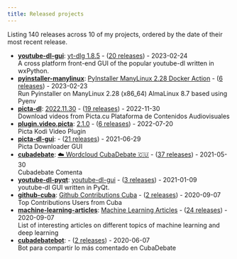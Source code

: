 ```yaml
---
title: Released projects
---
```


Listing <!-- releases_count starts -->140<!-- releases_count ends --> releases across <!-- project_count starts -->10<!-- project_count ends --> of my projects, ordered by the date of their most recent release.

<!-- recent_releases starts -->
* **[youtube-dl-gui](https://github.com/oleksis/youtube-dl-gui)**: [yt-dlg 1.8.5](https://github.com/oleksis/youtube-dl-gui/releases/tag/v1.8.5) - ([20 releases](https://github.com/oleksis/youtube-dl-gui/releases)) - 2023-02-24
<br>A cross platform front-end GUI of the popular youtube-dl written in wxPython.
* **[pyinstaller-manylinux](https://github.com/oleksis/pyinstaller-manylinux)**: [PyInstaller ManyLinux 2.28 Docker Action](https://github.com/oleksis/pyinstaller-manylinux/releases/tag/v2.3.0) - ([6 releases](https://github.com/oleksis/pyinstaller-manylinux/releases)) - 2023-02-23
<br>Run Pyinstaller on ManyLinux 2.28 (x86_64) AlmaLinux 8.7 based using Pyenv
* **[picta-dl](https://github.com/oleksis/picta-dl)**: [2022.11.30](https://github.com/oleksis/picta-dl/releases/tag/v2022.11.29) - ([19 releases](https://github.com/oleksis/picta-dl/releases)) - 2022-11-30
<br>Download videos from Picta.cu Plataforma de Contenidos Audiovisuales
* **[plugin.video.picta](https://github.com/oleksis/plugin.video.picta)**: [2.1.0](https://github.com/oleksis/plugin.video.picta/releases/tag/v2.1.0) - ([6 releases](https://github.com/oleksis/plugin.video.picta/releases)) - 2022-07-20
<br>Picta Kodi Video Plugin
* **[picta-dl-gui](https://github.com/oleksis/picta-dl-gui)**: [](https://github.com/oleksis/picta-dl-gui/releases/tag/v0.12.28) - ([21 releases](https://github.com/oleksis/picta-dl-gui/releases)) - 2021-06-29
<br>Picta Downloader GUI
* **[cubadebate](https://github.com/oleksis/cubadebate)**: [☁️ Wordcloud CubaDebate 🇨🇺](https://github.com/oleksis/cubadebate/releases/tag/v1.3.4) - ([37 releases](https://github.com/oleksis/cubadebate/releases)) - 2021-05-30
<br>Cubadebate Comenta
* **[youtube-dl-pyqt](https://github.com/oleksis/youtube-dl-pyqt)**: [youtube-dl-gui](https://github.com/oleksis/youtube-dl-pyqt/releases/tag/v0.4.2) - ([3 releases](https://github.com/oleksis/youtube-dl-pyqt/releases)) - 2021-01-09
<br>youtube-dl GUI written in PyQt.
* **[github-cuba](https://github.com/oleksis/github-cuba)**: [Github Contributions Cuba](https://github.com/oleksis/github-cuba/releases/tag/v0.2) - ([2 releases](https://github.com/oleksis/github-cuba/releases)) - 2020-09-07
<br>Top Contributions Users from Cuba
* **[machine-learning-articles](https://github.com/oleksis/machine-learning-articles)**: [Machine Learning Articles](https://github.com/oleksis/machine-learning-articles/releases/tag/v1.0) - ([24 releases](https://github.com/oleksis/machine-learning-articles/releases)) - 2020-09-07
<br>List of interesting articles on different topics of machine learning and deep learning
* **[cubadebatebot](https://github.com/oleksis/cubadebatebot)**: [](https://github.com/oleksis/cubadebatebot/releases/tag/v0.1.1) - ([2 releases](https://github.com/oleksis/cubadebatebot/releases)) - 2020-06-07
<br>Bot para compartir lo más comentado en CubaDebate
<!-- recent_releases ends -->
